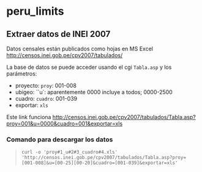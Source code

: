 # peru_limits

## Extraer datos de INEI 2007
Datos censales están publicados como hojas en MS Excel
<http://censos.inei.gob.pe/cpv2007/tabulados/>

La base de datos se puede acceder usando el cgi ``Tabla.asp`` y los parámetros:

* proyecto: ``proy``: 001-008
* ubigeo: ``u`: aparentemente 0000 incluye a todos; 0000-2500
* cuadro: ``cuadro``: 001-039
* exportar: ``xls``

Este link funciona
<http://censos.inei.gob.pe/cpv2007/tabulados/Tabla.asp?proy=001&u=0000&cuadro=001&exportar=xls>

### Comando para descargar los datos

> ``curl -o 'proy#1_u#2#3_cuadro#4.xls' 'http://censos.inei.gob.pe/cpv2007/tabulados/Tabla.asp?proy=[001-008]&u=[00-25][00-20]&cuadro=[001-039]&exportar=xls'``
